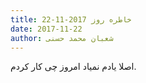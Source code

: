 ```yaml
---
title: خاطره روز 2017-11-22
date: 2017-11-22
author: شعبان محمد حسنی
---
```


اصلا یادم نمیاد امروز چی کار کردم.